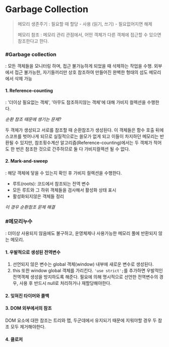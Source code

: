 # Garbage Collection

>메모리 생존주기
>: 필요할 때 할당 - 사용 (읽기, 쓰기) - 필요없어지면 해제
>
>메모리 참조
>: 메모리 관리 관점에서, 어떤 객체가 다른 객체에 접근할 수 있으면 참조한다고 한다.

### #Garbage collection
: 모든 객체들을 모니터링 하며, 접근 불가능하게 되었을 때 삭제하는 작업을 수행. 외부에서 접근 불가능한, 자기들끼리만 상호 참조하여 만들어진 완벽한 형태의 섬도 메모리에서 삭제 가능

#### 1. Reference-counting
: '더이상 필요없는 객체', '아무도 참조하지않는 객체'에 대해 가비지 컬렉션을 수행한다.

*순환 참조 때문에 생기는 문제?*

두 객체가 생성되고 서로를 참조할 때 순환참조가 생성된다. 이 객체들은 함수 호출 뒤에 스코프를 벗어나게 되므로 실질적으로는 쓸모가 없게 되고 이들이 차지하던 메모리는 반환될 수 있지만, 참조횟수계산 알고리즘(Reference-counting)에서는 두 객체가 적어도 한 번은 참조한 것으로 간주하므로 둘 다 가비지컬렉션 될 수 없다.

#### 2. Mark-and-sweep
: 해당 객체에 닿을 수 있는지 확인 후 가비지 컬렉션을 수행한다.
- 루트(roots): 코드에서 참조되는 전역 변수
- 모든 루트와 그 하위 객체들을 검사해서 활성화 상태 표시
- 활성화되지않은 객체들 정리

*이 경우 순환참조 문제 해결*

### #메모리누수
: 더이상 사용되지 않음에도 불구하고, 운영체제나 사용가능한 메모리 풀에 반환되지 않는 메모리.

#### 1. 우발적으로 생성된 전역변수
  1) 선언되지 않은 변수는 global 객체(window) 내부에 새로운 변수로 생성된다.
  2) this 또한 window global 객체를 가리킨다.
  `'use strict';`를 추가하면 우발적인 전역객체 생성을 방지하도록 해준다.
  필요에 의해 명시적으로 선언한 전역변수의 경우, 사용 후 반드시 null로 처리하거나 재할당해야한다.
  
#### 2. 잊혀진 타이머와 콜백

#### 3. DOM 외부에서의 참조
DOM 요소에 대한 참조는 트리와 맵, 두군데에서 유지되기 때문에 지워야할 경우 두 참조 모두 제거해야한다.

#### 4. 클로저
